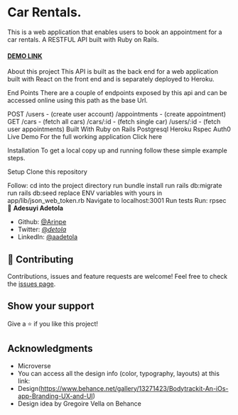 # Car Rentals.
This is a web application that enables users to book an appointment for a car rentals. A RESTFUL API built with Ruby on Rails.

#### [DEMO LINK](https://carrrental.herokuapp.com/)

About this project
This API is built as the back end for a web application built with React on the front end and is separately deployed to Heroku.

End Points
There are a couple of endpoints exposed by this api and can be accessed online using this path as the base Url.

POST
/users - (create user account)
/appointments - (create appointment)
GET
/cars - (fetch all cars)
/cars/:id - (fetch single car)
/users/:id - (fetch user appointments)
Built With
Ruby on Rails
Postgresql
Heroku
Rspec
Auth0
Live Demo
For the full working application Click here

Installation
To get a local copy up and running follow these simple example steps.

Setup
Clone this repository

Follow:
cd into the project directory
run bundle install
run rails db:migrate
run rails db:seed
replace ENV variables with yours in app/lib/json_web_token.rb
Navigate to localhost:3001
Run tests
Run:
rpsec
👤 **Adesuyi Adetola**

- Github: [@Arinpe](https://github.com/Arinpe)
- Twitter: [@_detola_](https://twitter.com/_detola_)
- LinkedIn: [@aadetola](https://www.linkedin.com/in/aadetola)
## 🤝 Contributing

Contributions, issues and feature requests are welcome!
Feel free to check the [issues page](https://github.com/Arinpe/Car_Rentals/issues).
## Show your support

Give a ⭐️ if you like this project!
## Acknowledgments

- Microverse
- You can access all the design info (color, typography, layouts) at this link:
- Design(https://www.behance.net/gallery/13271423/Bodytrackit-An-iOs-app-Branding-UX-and-UI)
- Design idea by Gregoire Vella on Behance
